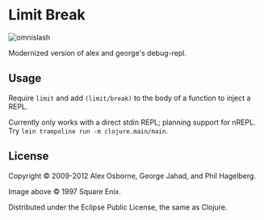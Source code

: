# Limit Break

<img src="http://p.hagelb.org/limit-break.jpg" alt="omnislash" />

Modernized version of alex and george's debug-repl.

## Usage

Require `limit` and add `(limit/break)` to the body of a function to
inject a REPL.

Currently only works with a direct stdin REPL; planning support for
nREPL. Try `lein trampoline run -m clojure.main/main`.

## License

Copyright © 2009-2012 Alex Osborne, George Jahad, and Phil Hagelberg.

Image above © 1997 Square Enix.

Distributed under the Eclipse Public License, the same as Clojure.
